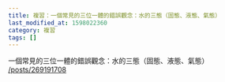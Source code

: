 ```yaml
---
title: 複習：一個常見的三位一體的錯誤觀念：水的三態（固態、液態、氣態）
last_modified_at: 1598022360
category: 複習
tags: []
---
```


<p>一個常見的三位一體的錯誤觀念：水的三態（固態、液態、氣態）<br/>
<a href="/posts/269191708" target="_blank">/posts/269191708</a></p>
<p> </p>
